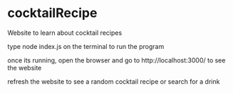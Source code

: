 # cocktailRecipe
Website to learn about cocktail recipes

type node index.js on the terminal to run the program 

once its running, open the browser and go to http://localhost:3000/ to see the website

refresh the website to see a random cocktail recipe or search for a drink 
